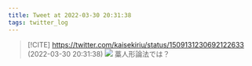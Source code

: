 ```yaml
---
title: Tweet at 2022-03-30 20:31:38
tags: twitter_log
---
```


> [!CITE] https://twitter.com/kaisekiriu/status/1509131230692122633 (2022-03-30 20:31:38)
> ![](https://twitter.com/kaisekiriu/status/1509131230692122633)
> 藁人形論法では？
